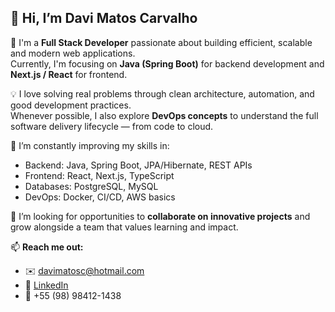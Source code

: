 ## 👋 Hi, I’m Davi Matos Carvalho

🚀 I'm a **Full Stack Developer** passionate about building efficient, scalable and modern web applications.  
Currently, I'm focusing on **Java (Spring Boot)** for backend development and **Next.js / React** for frontend.

💡 I love solving real problems through clean architecture, automation, and good development practices.  
Whenever possible, I also explore **DevOps concepts** to understand the full software delivery lifecycle — from code to cloud.

🧠 I’m constantly improving my skills in:
- Backend: Java, Spring Boot, JPA/Hibernate, REST APIs
- Frontend: React, Next.js, TypeScript
- Databases: PostgreSQL, MySQL
- DevOps: Docker, CI/CD, AWS basics

🤝 I’m looking for opportunities to **collaborate on innovative projects** and grow alongside a team that values learning and impact.

📫 **Reach me out:**  
- ✉️ [davimatosc@hotmail.com](mailto:davimatosc@hotmail.com)  
- 🔗 [LinkedIn](https://www.linkedin.com/in/davi-matos-carvalho/)  
- 📱 +55 (98) 98412-1438
<!---
davimc/davimc is a ✨ special ✨ repository because its `README.md` (this file) appears on your GitHub profile.
You can click the Preview link to take a look at your changes.
--->

